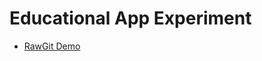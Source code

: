 # Educational App Experiment

 - [RawGit Demo](https://rawgit.com/josoroma/isLifeIsFun/master/www/index.html)
